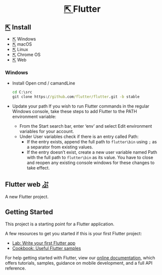 <h1 align=center>
  <a href=https://flutter.dev>
    ⇱
  </a>
  Flutter
</h1>

## [⇱](https://flutter.dev/docs/get-started/install) Install
- [⇱](https://flutter.dev/docs/get-started/install/windows) Windows
- [⇱](https://flutter.dev/docs/get-started/install/macos) macOS
- [⇱](https://flutter.dev/docs/get-started/install/linux) Linux
- [⇱](https://flutter.dev/docs/get-started/install/linux) Chrome OS
- [⇱](https://flutter.dev/docs/get-started/web) Web

### Windows
+ Install
  Open cmd / camandLine 
  ```cmd
  cd C:\src
  git clone https://github.com/flutter/flutter.git -b stable
  ```
+ Update your path
  If you wish to run Flutter commands in the regular Windows console, take these steps to add Flutter to the PATH environment   variable:

  - From the Start search bar, enter ‘env’ and select Edit environment variables for your account.
  - Under User variables check if there is an entry called Path:
    + If the entry exists, append the full path to `flutter\bin` using `;` as a separator from existing values.
    + If the entry doesn’t exist, create a new user variable named Path with the full path to `flutter\bin` as its value.
  You have to close and reopen any existing console windows for these changes to take effect.
## Flutter web [ぷ](https://ShivaShirsath.github.io/flutter-web)
A new Flutter project.

## Getting Started

This project is a starting point for a Flutter application.

A few resources to get you started if this is your first Flutter project:

- [Lab: Write your first Flutter app](https://flutter.dev/docs/get-started/codelab)
- [Cookbook: Useful Flutter samples](https://flutter.dev/docs/cookbook)

For help getting started with Flutter, view our
[online documentation](https://flutter.dev/docs), which offers tutorials,
samples, guidance on mobile development, and a full API reference.
